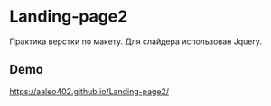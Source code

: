 # Landing-page2
Практика верстки по макету.
Для слайдера использован Jquery.

## Demo
https://aaleo402.github.io/Landing-page2/
